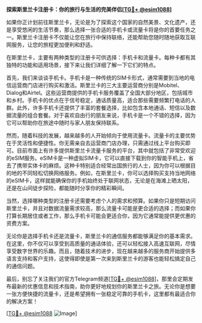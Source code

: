 **探索斯里兰卡注册卡：你的旅行与生活的完美伴侣[[TG💪+ @esim1088](https://t.me/s/esim1088)]**

如果你正计划前往斯里兰卡，无论是为了探索这个国家的自然美景、文化遗产，还是享受悠闲的生活节奏，那么选择一张合适的手机卡或流量卡将是你的首要任务之一。斯里兰卡注册卡不仅能让您在旅行中保持联络，还能帮助您随时随地获取互联网服务，让您的旅程更加便利和舒适。

在斯里兰卡，主要有两种类型的注册卡可供选择：手机卡和流量卡。每种卡都有其独特的功能和适用场景，接下来让我们详细了解一下它们的特点。

首先，我们来谈谈手机卡。手机卡是一种传统的SIM卡形式，通常需要到当地的电信运营商门店进行购买和激活。斯里兰卡的三大主要运营商分别是Mobitel、Dialog和Airtel。这些运营商提供的手机卡服务覆盖了全国大部分地区，包括城市和乡村。手机卡的优点在于信号稳定，通话质量高，适合那些需要频繁打电话的人群。此外，许多手机卡还提供了丰富的套餐选择，比如包含本地通话、短信以及数据流量的组合套餐。对于喜欢自由行的朋友来说，手机卡是一个不错的选择，因为它可以帮助你在旅途中随时与家人朋友保持联系。

然而，随着科技的发展，越来越多的人开始倾向于使用流量卡。流量卡的主要优势在于灵活性和便捷性。你无需亲自去运营商门店办理，只需通过线上平台购买即可。目前市面上有许多提供斯里兰卡流量卡服务的平台，其中就包括了非常受欢迎的eSIM服务。eSIM卡是一种虚拟SIM卡，它可以直接下载到你的智能手机上，省去了携带实体卡的麻烦。这种卡特别适合经常出国旅行的人士，因为你可以根据目的地的不同轻松切换网络服务。例如，在斯里兰卡，你可以选择购买支持当地网络的eSIM卡，这样就能确保你的手机始终处于联网状态，无论是在海滩上晒太阳，还是在山间徒步探险，都能随时分享你的精彩瞬间。

当然，选择哪种类型的注册卡还需要考虑个人的需求和预算。如果你只是短期访问斯里兰卡，并且对数据流量需求较高，那么流量卡可能是更合适的选择；而如果你打算长期居住或者工作，那么手机卡可能会更适合你，因为它通常能提供更优惠的资费方案。

无论你是选择手机卡还是流量卡，斯里兰卡的通信服务都能够满足你的基本需求。在这里，你不仅可以享受到高质量的通话体验，还可以轻松接入高速互联网，尽情享受数字世界的乐趣。而且，随着技术的进步，现在越来越多的服务商开始提供多语言支持和客户支持，这使得即使是第一次来到斯里兰卡的游客也能轻松搞定自己的通信问题。

最后，别忘了关注我们的官方Telegram频道[[TG💪+ @esim1088](https://t.me/s/esim1088)]，那里会定期发布最新的优惠信息和技术指南，助你更好地规划你的斯里兰卡之旅。无论你是想要一张方便快捷的流量卡，还是希望拥有一张稳定可靠的手机卡，这里都有最适合你的解决方案！

[[TG💪+ @esim1088](https://t.me/s/esim1088) ![Image](https://i.postimg.cc/4NQfJmqS/Snipaste-2025-05-13-00-14-12.png)]